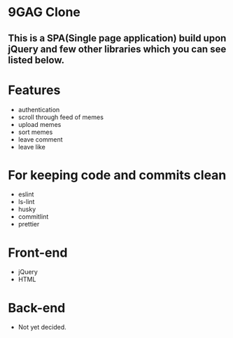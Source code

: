 <h1> 9GAG Clone </h1>

<h2> This is a SPA(Single page application) build upon jQuery and few other libraries which you can see listed below. </h2>

<h1>Features</h1>
    <ul>
    <li>authentication</li>
    <li>scroll through feed of memes</li>
    <li>upload memes</li>
    <li>sort memes</li>
    <li>leave comment</li>
    <li>leave like</li>
    </ul>

<h1>For keeping code and commits clean</h1>
    <ul>
    <li>eslint</li>
    <li>ls-lint</li>
    <li>husky</li>
    <li>commitlint</li>
    <li>prettier</li>
    </ul>

<h1>Front-end</h1>
<ul>
<li>jQuery</li>
<li>HTML</li>
</ul>

<h1>Back-end</h1>
<ul>
<li>Not yet decided.</li>
</ul>
